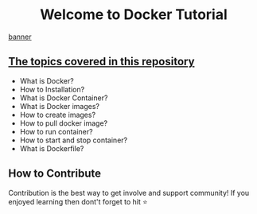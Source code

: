 # <div align="center">Welcome to Docker Tutorial
[banner](./banner.jpg)
</div>

## [The topics covered in this repository](Learn-Docker.md)
- What is Docker?
- How to Installation?
- What is Docker Container?
- What is Docker images?
- How to create images?
- How to pull docker image?
- How to run container?
- How to start and stop container?
- What is Dockerfile?

 ## How to Contribute 
 Contribution is the best way to get involve and support community! If you enjoyed learning then dont't forget to hit ⭐